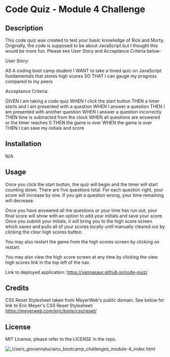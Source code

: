 # Code Quiz - Module 4 Challenge

## Description

This code quiz was created to test your basic knowledge of Rick and Morty. Originally, the code is supposed to be about JavaScript but I thought this would be more fun. Please see User Story and Acceptance Criteria below: 

User Story: 

AS A coding boot camp student
I WANT to take a timed quiz on JavaScript fundamentals that stores high scores
SO THAT I can gauge my progress compared to my peers

Acceptance Criteria:

GIVEN I am taking a code quiz
WHEN I click the start button
THEN a timer starts and I am presented with a question
WHEN I answer a question
THEN I am presented with another question
WHEN I answer a question incorrectly
THEN time is subtracted from the clock
WHEN all questions are answered or the timer reaches 0
THEN the game is over
WHEN the game is over
THEN I can save my initials and score

## Installation

N/A

## Usage

Once you click the start button, the quiz will begin and the timer will start counting down. There are five questions total. For each question right, your score will increase by one. If you get a question wrong, your time remaining will decrease. 

Once you have answered all the questions or your time has run out, your final score will show with an option to add your initials and save your score. Once you submit your initials, it will bring you to the high score screen which saves and pulls all of your scores locally until manually cleared out by clicking the clear high scores button. 

You may also restart the game from the high scores screen by clicking on restart. 

You may also view the high score screen at any time by clicking the view high scores link in the top left of the nav.

 Link to deployed application: https://vannasaur.github.io/code-quiz/

## Credits

CSS Reset Stylesheet taken from MeyerWeb's public domain. See below for link to Eric Meyer's CSS Reset Stylesheet: https://meyerweb.com/eric/tools/css/reset/

## License

MIT License, please refer to the LICENSE in the repo.


![_Users_giovannaluciano_bootcamp_challenges_module-4_index html](https://github.com/Vannasaur/code-quiz/assets/141793843/31f4a4d3-f2a9-456c-b0fd-f52c134c966c)